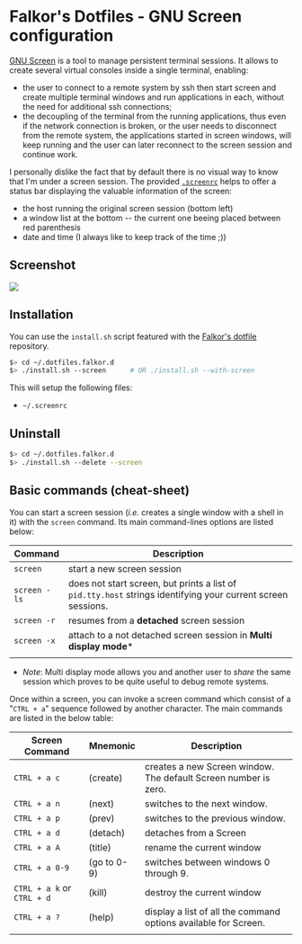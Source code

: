 # Falkor's Dotfiles - GNU Screen configuration

[GNU Screen](http://www.gnu.org/software/screen/‎) is a tool to manage persistent terminal sessions.
It allows to create several virtual consoles inside a single terminal, enabling:

* the user to connect to a remote system  by ssh then start screen and create multiple terminal windows and run applications in each, without the need for additional ssh connections;
* the decoupling of the terminal from the running applications, thus even if the network connection is broken, or the user needs to disconnect from the remote system, the applications started in screen windows, will keep running and the user can later reconnect to the screen session and continue work.

I personally dislike the fact that by default there is no visual way to know that I'm under a screen session.
The provided [`.screenrc`](.screenrc) helps to offer a status bar displaying the valuable information of the screen:

* the host running the original screen session (bottom left)
* a window list at the bottom -- the current one beeing placed between red parenthesis
* date and time (I always like to keep track of the time ;))

## Screenshot

![](https://raw.githubusercontent.com/Falkor/dotfiles/master/screenshots/screenshot_falkor_screen.png)

## Installation

You can use the `install.sh` script featured with the [Falkor's dotfile](https://github.com/Falkor/dotfile) repository.

``` bash
$> cd ~/.dotfiles.falkor.d
$> ./install.sh --screen      # OR ./install.sh --with-screen
```
This will setup the following files:

* `~/.screenrc`

## Uninstall

``` bash
$> cd ~/.dotfiles.falkor.d
$> ./install.sh --delete --screen
```


## Basic commands (cheat-sheet)

You can start a screen session (_i.e._ creates a single window with a shell in it) with the `screen` command.
Its main command-lines options are listed below:

| Command      | Description                                                                                                  |
|--------------|--------------------------------------------------------------------------------------------------------------|
| `screen`     | start a new screen session                                                                                   |
| `screen -ls` | does not start screen, but prints a list of `pid.tty.host` strings identifying your current screen sessions. |
| `screen -r`  | resumes from a __detached__ screen session                                                                   |
| `screen -x`  | attach to a not detached screen session in __Multi display mode__*                                           |
|              |                                                                                                              |

* _Note_: Multi display mode allows you and another user to _share_ the same session which proves to be quite useful to debug remote systems.

Once within a screen, you can invoke a screen command which consist of a "`CTRL + a`" sequence followed by another character.
The main commands are listed in the below table:

| Screen Command             | Mnemonic    | Description                                                     |
|----------------------------|-------------|-----------------------------------------------------------------|
| `CTRL + a c`               | (create)    | creates a new Screen window. The default Screen number is zero. |
| `CTRL + a n`               | (next)      | switches to the next window.                                    |
| `CTRL + a p`               | (prev)      | switches to the previous window.                                |
| `CTRL + a d`               | (detach)    | detaches from a Screen                                          |
| `CTRL + a A`               | (title)     | rename the current window                                       |
| `CTRL + a 0-9`             | (go to 0-9) | switches between windows 0 through 9.                           |
| `CTRL + a k` or `CTRL + d` | (kill)      | destroy the current window                                      |
| `CTRL + a ?`               | (help)      | display a list of all the command options available for Screen. |
|                            |             |                                                                 |
